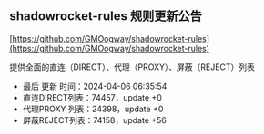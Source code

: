 ## shadowrocket-rules 规则更新公告

[https://github.com/GMOogway/shadowrocket-rules](https://github.com/GMOogway/shadowrocket-rules)

提供全面的直连（DIRECT）、代理（PROXY）、屏蔽（REJECT）列表
- 最后 更新 时间：2024-04-06 06:35:54
- 直连DIRECT列表：74457，update +0
- 代理PROXY 列表：24398，update +0
- 屏蔽REJECT列表：74158，update +56